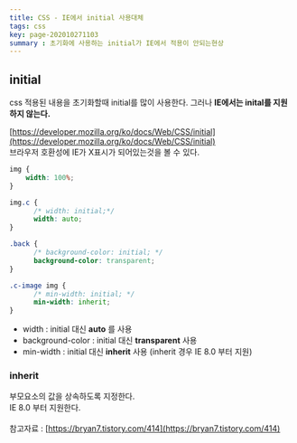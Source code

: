 ```yaml
---
title: CSS - IE에서 initial 사용대체
tags: css
key: page-202010271103
summary : 초기화에 사용하는 initial가 IE에서 적용이 안되는현상
---
```


## initial
css 적용된 내용을 초기화할때 initial를 많이 사용한다. 그러나 <b>IE에서는 inital를 지원하지 않는다.</b><br/>

[https://developer.mozilla.org/ko/docs/Web/CSS/initial](https://developer.mozilla.org/ko/docs/Web/CSS/initial)
<br/>
브라우저 호환성에 IE가 X표시가 되어있는것을 볼 수 있다.
<br/>
```css
img {
	width: 100%;
}

img.c {
      /* width: initial;*/
      width: auto;
}

.back {
      /* background-color: initial; */
      background-color: transparent;
}

.c-image img {
      /* min-width: initial; */
      min-width: inherit;
}
```
- width : initial 대신 <b>auto</b> 를 사용<br/>
- background-color : initial 대신 <b>transparent</b> 사용 <br/>
- min-width : initial 대신 <b>inherit</b> 사용 (inherit 경우 IE 8.0 부터 지원)  <br/>

### inherit

부모요소의 값을 상속하도록 지정한다. <br/>
IE 8.0 부터 지원한다.
<br/>
<br/>
참고자료 : [https://bryan7.tistory.com/414](https://bryan7.tistory.com/414)
<br/><br/><br/><br/>
